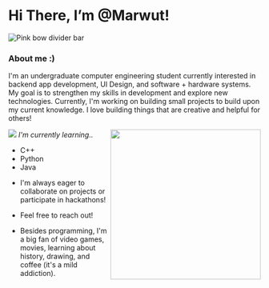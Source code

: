 # Hi There, I’m @Marwut!
![Pink bow divider bar](https://dividers.crd.co/assets/images/gallery02/38d22d71.png?v=05d33f91)

### About me :)
  I'm an undergraduate computer engineering student currently interested in backend app development, UI Design, and software + hardware systems.
  My goal is to strengthen my skills in development and explore new technologies. Currently, I'm working on building small projects
  to build upon my current knowledge. I love building things that are creative and helpful for others!

  <img align="right" width="300" height="300" src="https://i.pinimg.com/736x/bb/5a/93/bb5a933fccaae97e3a6e94b8f79705f6.jpg">

<img src="https://pixels.crd.co/assets/images/gallery29/1c0cdf17.gif?v=99d3974e"> _I'm currently learning.._
+ C++
+ Python
+ Java

- I'm always eager to collaborate on projects or participate in hackathons!

  

- Feel free to reach out!
  
- Besides programming, I'm a big fan of video games, movies, 
learning about history, drawing, and coffee (it's a mild addiction).


 
